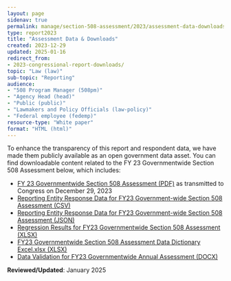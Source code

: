 ```yaml
---
layout: page
sidenav: true
permalink: manage/section-508-assessment/2023/assessment-data-downloads/
type: report2023
title: "Assessment Data & Downloads"
created: 2023-12-29
updated: 2025-01-16
redirect_from:
- 2023-congressional-report-downloads/
topic: "Law (law)"
sub-topic: "Reporting"
audience:
- "508 Program Manager (508pm)"
- "Agency Head (head)"
- "Public (public)"
- "Lawmakers and Policy Officials (law-policy)"
- "Federal employee (fedemp)"
resource-type: "White paper"
format: "HTML (html)"
---
```

To enhance the transparency of this report and respondent data, we have made them publicly available as an open government data asset. You can find downloadable content related to the FY 23 Governmentwide Section 508 Assessment below, which includes:

<ul>
  <li><a href="https://training.section508.gov/assets/files/assessment/2023/FY%2023%20Governmentwide%20Section%20508%20Assessment%20Report.pdf" target="_blank" class="usa-link--external">FY 23 Governmentwide Section 508 Assessment (PDF)</a> as transmitted to Congress on December 29, 2023</li>
  <li><a href="https://training.section508.gov/assets/files/assessment/2023/Reporting%20Entity%20Response%20Data%20for%20FY23%20Government-wide%20Section%20508%20Assessment.csv" target="_blank" class="usa-link--external">Reporting Entity Response Data for FY23 Government-wide Section 508 Assessment (CSV)</a></li>
  <li><a href="https://training.section508.gov/assets/files/assessment/2023/Reporting+Entity+Response+Data+JSON+for+FY23+Government-wide+Section+508+Assessment.json" target="_blank" class="usa-link--external">Reporting Entity Response Data for FY23 Government-wide Section 508 Assessment (JSON)</a></li>
  <li><a href="https://training.section508.gov/assets/files/assessment/2023/Regression%20Results%20for%20FY23%20Governmentwide%20Section%20508%20Assessment.xlsx" target="_blank" class="usa-link--external">Regression Results for FY23 Governmentwide Section 508 Assessment (XLSX)</a></li>
  <li><a href="https://training.section508.gov/assets/files/assessment/2023/FY23%20Governmentwide%20Section%20508%20Assessment%20Data%20Dictionary%20Excel.xlsx" target="_blank" class="usa-link--external">FY23 Governmentwide Section 508 Assessment Data Dictionary Excel.xlsx (XLSX)</a></li>
  <li><a href="https://training.section508.gov/assets/files/assessment/2023/Data%20Validation%20for%20FY23%20Governmentwide%20Annual%20Assessment.docx" target="_blank" class="usa-link--external">Data Validation for FY23 Governmentwide Annual Assessment (DOCX)</a></li>
</ul>


**Reviewed/Updated**: January 2025